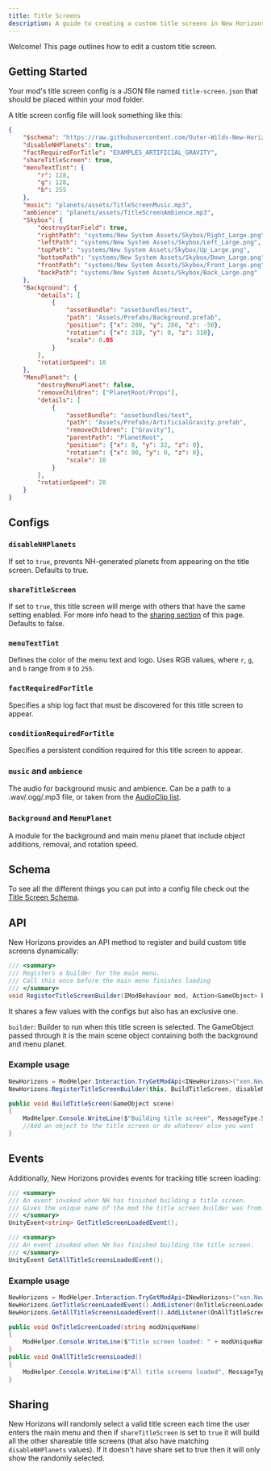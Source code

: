 ```yaml
---
title: Title Screens
description: A guide to creating a custom title screens in New Horizons
---
```


Welcome! This page outlines how to edit a custom title screen.

## Getting Started

Your mod's title screen config is a JSON file named `title-screen.json` that should be placed within your mod folder.

A title screen config file will look something like this:

```json title="title-screen.json"
{
    "$schema": "https://raw.githubusercontent.com/Outer-Wilds-New-Horizons/new-horizons/main/NewHorizons/Schemas/title_screen_schema.json",
    "disableNHPlanets": true,
    "factRequiredForTitle": "EXAMPLES_ARTIFICIAL_GRAVITY",
    "shareTitleScreen": true,
    "menuTextTint": {
        "r": 128,
        "g": 128,
        "b": 255
    },
    "music": "planets/assets/TitleScreenMusic.mp3",
    "ambience": "planets/assets/TitleScreenAmbience.mp3",
    "Skybox": {
        "destroyStarField": true,
        "rightPath": "systems/New System Assets/Skybox/Right_Large.png",
        "leftPath": "systems/New System Assets/Skybox/Left_Large.png",
        "topPath": "systems/New System Assets/Skybox/Up_Large.png",
        "bottomPath": "systems/New System Assets/Skybox/Down_Large.png",
        "frontPath": "systems/New System Assets/Skybox/Front_Large.png",
        "backPath": "systems/New System Assets/Skybox/Back_Large.png"
    },
    "Background": {
        "details": [
            {
                "assetBundle": "assetbundles/test",
                "path": "Assets/Prefabs/Background.prefab",
                "position": {"x": 200, "y": 280, "z": -50},
                "rotation": {"x": 310, "y": 0, "z": 310},
                "scale": 0.05
            }
        ],
        "rotationSpeed": 10
    },
    "MenuPlanet": {
        "destroyMenuPlanet": false,
        "removeChildren": ["PlanetRoot/Props"],
        "details": [
            {
                "assetBundle": "assetbundles/test",
                "path": "Assets/Prefabs/ArtificialGravity.prefab",
                "removeChildren": ["Gravity"],
                "parentPath": "PlanetRoot",
                "position": {"x": 0, "y": 32, "z": 0},
                "rotation": {"x": 90, "y": 0, "z": 0},
                "scale": 10
            }
        ],
        "rotationSpeed": 20
    }
}
```

## Configs

### `disableNHPlanets`

If set to `true`, prevents NH-generated planets from appearing on the title screen. Defaults to true.

### `shareTitleScreen`

If set to `true`, this title screen will merge with others that have the same setting enabled. For more info head to the [sharing section](#sharing) of this page. Defaults to false.

### `menuTextTint`

Defines the color of the menu text and logo. Uses RGB values, where `r`, `g`, and `b` range from `0` to `255`.

### `factRequiredForTitle`

Specifies a ship log fact that must be discovered for this title screen to appear.

### `conditionRequiredForTitle`

Specifies a persistent condition required for this title screen to appear.

### `music` and `ambience`

The audio for background music and ambience. Can be a path to a .wav/.ogg/.mp3 file, or taken from the [AudioClip list](/reference/audio-enum).

### `Background` and `MenuPlanet`

A module for the background and main menu planet that include object additions, removal, and rotation speed.

## Schema

To see all the different things you can put into a config file check out the [Title Screen Schema](/schemas/title-screen-schema).

## API

New Horizons provides an API method to register and build custom title screens dynamically:

```csharp title="INewHorizons.cs"
/// <summary>
/// Registers a builder for the main menu.
/// Call this once before the main menu finishes loading
/// </summary>
void RegisterTitleScreenBuilder(IModBehaviour mod, Action<GameObject> builder, bool disableNHPlanets = true, bool shareTitleScreen = false, string conditionRequired = null, string factRequired = null);
```

It shares a few values with the configs but also has an exclusive one.

`builder`: Builder to run when this title screen is selected. The GameObject passed through it is the main scene object containing both the background and menu planet.

### Example usage

```csharp title="YourModBehaviour.cs"
NewHorizons = ModHelper.Interaction.TryGetModApi<INewHorizons>("xen.NewHorizons");
NewHorizons.RegisterTitleScreenBuilder(this, BuildTitleScreen, disableNHPlanets: true, shareTitleScreen: true);
```

```csharp title="YourModBehaviour.cs"
public void BuildTitleScreen(GameObject scene)
{
    ModHelper.Console.WriteLine($"Building title screen", MessageType.Success);
    //Add an object to the title screen or do whatever else you want
}
```

## Events

Additionally, New Horizons provides events for tracking title screen loading:

```csharp title="INewHorizons.cs"
/// <summary>
/// An event invoked when NH has finished building a title screen.
/// Gives the unique name of the mod the title screen builder was from.
/// </summary>
UnityEvent<string> GetTitleScreenLoadedEvent();

/// <summary>
/// An event invoked when NH has finished building the title screen.
/// </summary>
UnityEvent GetAllTitleScreensLoadedEvent();
```

### Example usage

```csharp title="YourModBehaviour.cs"
NewHorizons = ModHelper.Interaction.TryGetModApi<INewHorizons>("xen.NewHorizons");
NewHorizons.GetTitleScreenLoadedEvent().AddListener(OnTitleScreenLoaded);
NewHorizons.GetAllTitleScreensLoadedEvent().AddListener(OnAllTitleScreensLoaded);
```

```csharp title="YourModBehaviour.cs"
public void OnTitleScreenLoaded(string modUniqueName)
{
    ModHelper.Console.WriteLine($"Title screen loaded: " + modUniqueName, MessageType.Success);
}
public void OnAllTitleScreensLoaded()
{
    ModHelper.Console.WriteLine($"All title screens loaded", MessageType.Success);
}
```

## Sharing

New Horizons will randomly select a valid title screen each time the user enters the main menu and then if `shareTitleScreen` is set to `true` it will build all the other shareable title screens (that also have matching `disableNHPlanets` values). If it doesn't have share set to true then it will only show the randomly selected.
